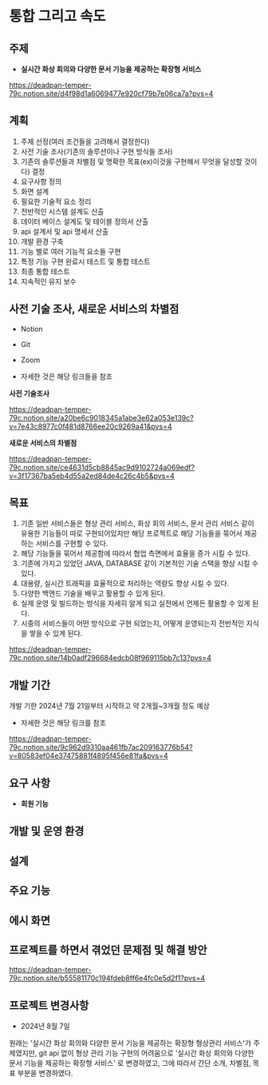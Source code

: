 # 통합 그리고 속도


## 주제


* **실시간 화상 회의와 다양한 문서 기능을 제공하는 확장형 서비스**

https://deadpan-temper-79c.notion.site/d4f98d1a6069477e920cf79b7e06ca7a?pvs=4


## 계획

1. 주제 선정(여러 조건들을 고려해서 결정한다)
2. 사전 기술 조사(기존의 솔루션이나 구현 방식들 조사)
3. 기존의 솔루션들과 차별점 및 명확한 목표(ex)이것을 구현해서 무엇을 달성할 것이다) 결정
4. 요구사항 정의
5. 화면 설계
6. 필요한 기술적 요소 정리
7. 전반적인 시스템 설계도 산출
8. 데이터 베이스 설계도 및 테이블 정의서 산출
9. api 설계서 및 api 명세서 산출
10. 개발 환경 구축
11. 기능 별로 여러 기능적 요소들 구현
12. 특정 기능 구현 완료시 테스트 및 통합 테스트
13. 최종 통합 테스트
14. 지속적인 유지 보수




## 사전 기술 조사, 새로운 서비스의 차별점


* Notion


* Git


* Zoom



* 자세한 것은 해당 링크들을 참조


**사전 기술조사**

https://deadpan-temper-79c.notion.site/a20be6c9018345a1abe3e62a053e139c?v=7e43c8977c0f481d8766ee20c9269a41&pvs=4


**새로운 서비스의 차별점**

https://deadpan-temper-79c.notion.site/ce4631d5cb8845ac9d9102724a069edf?v=3f17367ba5eb4d55a2ed84de4c26c4b5&pvs=4



## 목표


1. 기존 일반 서비스들은 형상 관리 서비스, 화상 회의 서비스, 문서 관리 서비스 같이 유용한 기능들이 따로 구현되어있지만 해당 프로젝트로 해당 기능들을 묶어서 제공하는 서비스를 구현할 수 있다.
2. 해당 기능들을 묶어서 제공함에 따라서 협업 측면에서 효율을 증가 시킬 수 있다.
3. 기존에 가지고 있었던 JAVA, DATABASE 같이 기본적인 기술 스택을 향상 시킬 수 있다.
4. 대용량, 실시간 트래픽을 효율적으로 처리하는 역량도 향상 시킬 수 있다.
5. 다양한 백엔드 기술을 배우고 활용할 수 있게 된다.
6. 실제 운영 및 빌드하는 방식을 자세히 알게 되고 실전에서 언제든 활용할 수 있게 된다.
7. 시중의 서비스들이 어떤 방식으로 구현 되었는지, 어떻게 운영되는지 전반적인 지식을 쌓을 수 있게 된다.
   

https://deadpan-temper-79c.notion.site/14b0adf296684edcb08f969115bb7c13?pvs=4


## 개발 기간

개발 기한
2024년 7월 21일부터 시작하고 약 2개월~3개월 정도 예상 


* 자세한 것은 해당 링크를 참조

https://deadpan-temper-79c.notion.site/9c962d9310aa461fb7ac209163776b54?v=80583ef04e37475881f4895f456e81fa&pvs=4


## 요구 사항

* **회원 기능**



## 개발 및 운영 환경


## 설계


## 주요 기능


## 에시 화면


## 프로젝트를 하면서 겪었던 문제점 및 해결 방안

https://deadpan-temper-79c.notion.site/b55581170c194fdeb8ff6e4fc0e5d2f1?pvs=4


## 프로젝트 변경사항

* 2024년 8월 7일

원래는 '실시간 화상 회의와 다양한 문서 기능을 제공하는 확장형 형상관리 서비스'가 주제였지만, git api 없이 형상 관리 기능 구현의 어려움으로 '실시간 화상 회의와 다양한 문서 기능을 제공하는 확장형 서비스' 로 변경하였고, 그에 따라서 간단 소개, 차별점, 목표 부분을 변경하였다.

